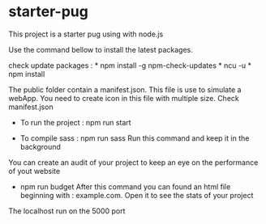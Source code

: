 ﻿# starter-pug

This project is a starter pug using with node.js

Use the command bellow to install the latest packages.

check update packages : 
    * npm install -g npm-check-updates
    * ncu -u
    * npm install 

The public folder contain a manifest.json. This file is use to simulate a webApp. You need to create icon in this file with multiple size. Check manifest.json

* To run the project : npm run start

* To compile sass : npm run sass
Run this command and keep it in the background

You can create an audit of your project to keep an eye on the performance of yout website
* npm run budget
After this command you can found an html file beginning with : example.com. Open it to see the stats of your project

The localhost run on the 5000 port
